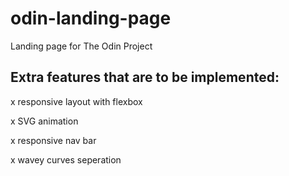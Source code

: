 # odin-landing-page

Landing page for The Odin Project

## Extra features that are to be implemented:

x responsive layout with flexbox

x SVG animation

x responsive nav bar

x wavey curves seperation

